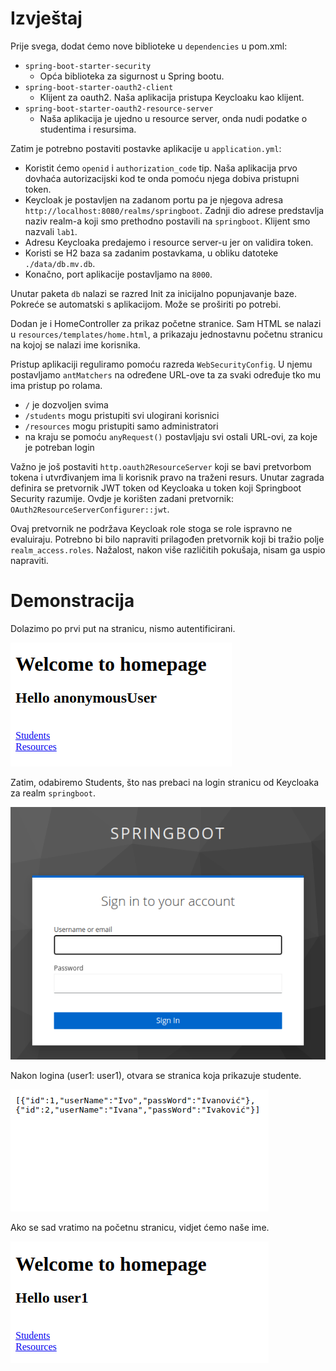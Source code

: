 # Izvještaj

Prije svega, dodat ćemo nove biblioteke u `dependencies` u pom.xml:
- `spring-boot-starter-security`
  - Opća biblioteka za sigurnost u Spring bootu.
- `spring-boot-starter-oauth2-client`
  - Klijent za oauth2. Naša aplikacija pristupa Keycloaku kao klijent.
- `spring-boot-starter-oauth2-resource-server`
  - Naša aplikacija je ujedno u resource server, onda nudi podatke o studentima i resursima.

Zatim je potrebno postaviti postavke aplikacije u `application.yml`:
- Koristit ćemo `openid` i `authorization_code` tip.
Naša aplikacija prvo dovhaća autorizacijski kod te onda pomoću njega dobiva pristupni token.
- Keycloak je postavljen na zadanom portu pa je njegova adresa `http://localhost:8080/realms/springboot`.
Zadnji dio adrese predstavlja naziv realm-a koji smo prethodno postavili na `springboot`.
Klijent smo nazvali `lab1`.
- Adresu Keycloaka predajemo i resource server-u jer on validira token.
- Koristi se H2 baza sa zadanim postavkama, u obliku datoteke `./data/db.mv.db`.
- Konačno, port aplikacije postavljamo na `8000`.

Unutar paketa `db` nalazi se razred Init za inicijalno popunjavanje baze.
Pokreće se automatski s aplikacijom.
Može se proširiti po potrebi.

Dodan je i HomeController za prikaz početne stranice.
Sam HTML se nalazi u `resources/templates/home.html`, a prikazaju jednostavnu početnu stranicu na kojoj se nalazi ime korisnika.

Pristup aplikaciji reguliramo pomoću razreda `WebSecurityConfig`.
U njemu postavljamo `antMatchers` na određene URL-ove ta za svaki određuje tko mu ima pristup po rolama.
- `/` je dozvoljen svima
- `/students` mogu pristupiti svi ulogirani korisnici
- `/resources` mogu pristupiti samo administratori
- na kraju se pomoću `anyRequest()` postavljaju svi ostali URL-ovi, za koje je potreban login

Važno je još postaviti `http.oauth2ResourceServer` koji se bavi pretvorbom tokena i utvrđivanjem ima li korisnik pravo na traženi resurs.
Unutar zagrada definira se pretvornik JWT token od Keycloaka u token koji Springboot Security razumije.
Ovdje je korišten zadani pretvornik: `OAuth2ResourceServerConfigurer::jwt`.

Ovaj pretvornik ne podržava Keycloak role stoga se role ispravno ne evaluiraju.
Potrebno bi bilo napraviti prilagođen pretvornik koji bi tražio polje `realm_access.roles`.
Nažalost, nakon više različitih pokušaja, nisam ga uspio napraviti.

# Demonstracija

Dolazimo po prvi put na stranicu, nismo autentificirani.

![Screenshot1](screenshots/Screenshot1.png)

Zatim, odabiremo Students, što nas prebaci na login stranicu od Keycloaka za realm `springboot`.

![Screenshot2](screenshots/Screenshot2.png)

Nakon logina (user1: user1), otvara se stranica koja prikazuje studente.

![Screenshot3](screenshots/Screenshot3.png)

Ako se sad vratimo na početnu stranicu, vidjet ćemo naše ime.

![Screenshot4](screenshots/Screenshot4.png)
